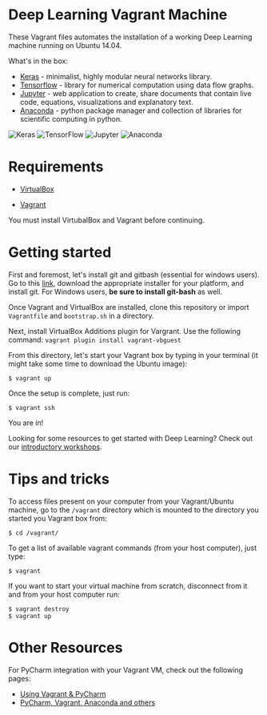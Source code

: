 # Deep Learning	Vagrant	Machine

These Vagrant files automates the installation of a working Deep Learning machine running on Ubuntu 14.04.

What's in the box:
* [Keras](http://keras.io/) - minimalist, highly modular neural networks library.
* [Tensorflow](https://www.tensorflow.org/versions/r0.7/api_docs/index.html) - library for numerical computation using data flow graphs.
* [Jupyter](http://jupyter.readthedocs.org/en/latest/index.html) - web application to create, share documents that contain live code, equations, visualizations and explanatory text.
* [Anaconda](https://docs.anaconda.com/anaconda/) - python package manager and collection of libraries for scientific computing in python.

![Keras](http://imgur.com/nE0of8d.jpg "Keras")
![TensorFlow](http://imgur.com/rwISEz5.jpg "TensorFlow")
![Jupyter](http://i.imgur.com/zpzIAml.jpg "Jupyter")
![Anaconda](https://imgur.com/BssSaI6 "Anaconda")

# Requirements

* [VirtualBox](https://www.virtualbox.org/wiki/Downloads)

* [Vagrant](https://www.vagrantup.com/downloads.html)

You must install VirtubalBox and Vagrant before continuing.

# Getting started
First and foremost, let's install git and gitbash (essential for windows users). Go to this [link](https://git-scm.com/downloads), download the appropriate installer for your platform, and install git. For Windows users, **be sure to install git-bash** as well.   


Once Vagrant and VirtualBox are installed, clone this repository or import `Vagrantfile` and `bootstrap.sh` in a directory.

Next, install VirtualBox Additions plugin for Vargrant. Use the following command:
`vagrant plugin install vagrant-vbguest`

From this directory, let's start your Vagrant box by typing in your terminal (it might take some time to download the Ubuntu image):

    $ vagrant up
Once the setup is complete, just run:

    $ vagrant ssh
You are in! 

<!-- Open a browser and browse http://127.0.0.1:8888 -->

Looking for some resources to get started with Deep Learning? Check out our [introductory workshops](https://github.com/holbertonschool/deep-learning).

# Tips and tricks

To access files present on your computer from your Vagrant/Ubuntu machine, go to the `/vagrant` directory which is mounted to the directory you started you Vagrant box from:

    $ cd /vagrant/

To get a list of available vagrant commands (from your host computer), just type:

    $ vagrant

If you want to start your virtual machine from scratch, disconnect from it and from your host computer run:

    $ vagrant destroy
    $ vagrant up

# Other Resources
For PyCharm integration with your Vagrant VM, check out the following pages:
- [Using Vagrant & PyCharm](https://developer.rackspace.com/blog/a-tutorial-on-application-development-using-vagrant-with-the-pycharm-ide/)
- [PyCharm, Vagrant, Anaconda and others](http://colour-science.org/posts/pycharm-vagrant-fabric-anaconda/)